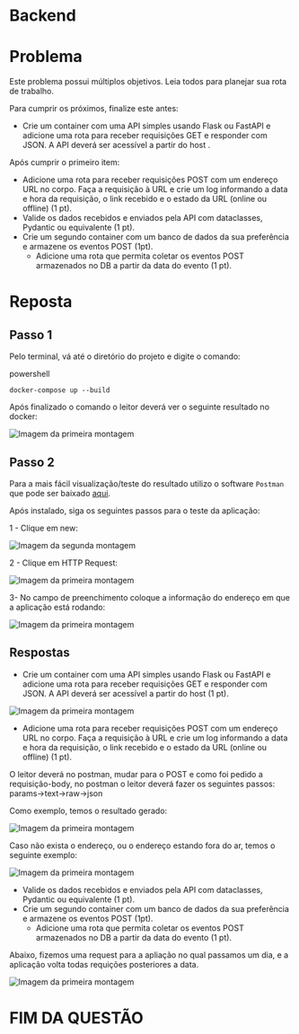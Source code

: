 # Backend 

# Problema

Este problema possui múltiplos objetivos. Leia todos para planejar sua rota de trabalho.

Para cumprir os próximos, finalize este antes:

- Crie um container com uma API simples usando Flask ou FastAPI e adicione uma rota para receber requisições GET e responder com JSON. A API deverá ser acessível a partir do host .

Após cumprir o primeiro item:

- Adicione uma rota para receber requisições POST com um endereço URL no corpo. Faça a requisição à URL e crie um log informando a data e hora da requisição, o link recebido e o estado da URL (online ou offline) (1 pt).
- Valide os dados recebidos e enviados pela API com dataclasses, Pydantic ou equivalente (1 pt).
- Crie um segundo container com um banco de dados da sua preferência e armazene os eventos POST (1pt).
  - Adicione uma rota que permita coletar os eventos POST armazenados no DB a partir da data do evento (1 pt).


# Reposta

<h2> Passo 1 </h2>
Pelo terminal, vá até o diretório do projeto e digite o comando:

powershell
```
docker-compose up --build
```

Após finalizado o comando o leitor deverá ver o seguinte resultado no docker:

![Imagem da primeira montagem ](img/1.PNG)


<h2> Passo 2 </h2>

Para a mais fácil visualização/teste do resultado utilizo o software `Postman` que pode ser baixado [aqui](https://www.postman.com/downloads/).

Após instalado, siga os seguintes passos para o teste da aplicação:

1 - Clique em new:

![Imagem da segunda montagem ](img/2.PNG)

2 - Clique em HTTP Request:

![Imagem da primeira montagem ](img/3.PNG)

3- No campo de preenchimento coloque a informação do endereço em que a aplicação está rodando:

![Imagem da primeira montagem ](img/4.PNG)

<h2> Respostas </h2>

- Crie um container com uma API simples usando Flask ou FastAPI e adicione uma rota para receber requisições GET e responder com JSON. A API deverá ser acessível a partir do host (1 pt).

![Imagem da primeira montagem ](img/5.PNG)


- Adicione uma rota para receber requisições POST com um endereço URL no corpo. Faça a requisição à URL e crie um log informando a data e hora da requisição, o link recebido e o estado da URL (online ou offline) (1 pt).

O leitor deverá no postman, mudar para o POST e como foi pedido a requisição-body, no postman o leitor deverá fazer os seguintes passos: params->text->raw->json

Como exemplo, temos o resultado gerado:


![Imagem da primeira montagem ](img/6.PNG)

Caso não exista o endereço, ou o endereço estando fora do ar, temos o seguinte exemplo:


![Imagem da primeira montagem ](img/7.PNG)


- Valide os dados recebidos e enviados pela API com dataclasses, Pydantic ou equivalente (1 pt).
- Crie um segundo container com um banco de dados da sua preferência e armazene os eventos POST (1pt).
  - Adicione uma rota que permita coletar os eventos POST armazenados no DB a partir da data do evento (1 pt).

Abaixo, fizemos uma request para a apliação no qual passamos um dia, e a aplicação volta todas requições posteriores a data.

![Imagem da primeira montagem ](img/8.PNG)

<h1> FIM DA QUESTÃO </h1>
